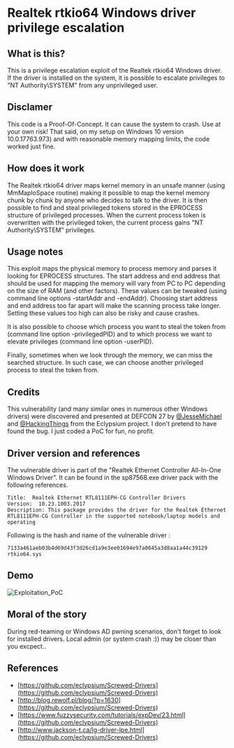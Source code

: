 # Realtek rtkio64 Windows driver privilege escalation

## What is this?

This is a privilege escalation exploit of the Realtek rtkio64 Windows driver. If the driver is installed on the system, it is possible to escalate privileges to "NT Authority\SYSTEM" from any unprivileged user. 

## Disclamer

This code is a Proof-Of-Concept. It can cause the system to crash. Use at your own risk!
That said, on my setup on Windows 10 version 10.0.17763.973) and with reasonable memory mapping limits, the code worked just fine.

## How does it work

The Realtek rtkio64 driver maps kernel memory in an unsafe manner (using MmMapIoSpace routine) making it possible to map the kernel memory chunk by chunk by anyone who decides to talk to the driver. It is then possible to find and steal privileged tokens stored in the EPROCESS structure of privileged processes. When the current process token is overwritten with the privileged token, the current process gains "NT Authority\SYSTEM" privileges.

## Usage notes

This exploit maps the physical memory to process memory and parses it looking for EPROCESS structures. The start address and end address that should be used for mapping the memory will vary from PC to PC depending on the size of RAM (and other factors). These values can be tweaked (using command line options -startAddr and -endAddr). Choosing start address and end address too far apart will make the scanning process take longer. Setting these values too high can also be risky and cause crashes.

It is also possible to choose which process you want to steal the token from (command line option -privilegedPID) and to which process we want to elevate privileges (command line option -userPID).

Finally, sometimes when we look through the memory, we can miss the searched structure. In such case, we can choose another privileged process to steal the token from.

## Credits

This vulnerability (and many similar ones in numerous other Windows drivers) were discovered and presented at DEFCON 27 by [@JesseMichael](https://twitter.com/jessemichael) and [@HackingThings](https://twitter.com/hackingthings) from the Eclypsium project.
I don't pretend to have found the bug. I just coded a PoC for fun, no profit.

## Driver version and references

The vulnerable driver is part of the "Realtek Ethernet Controller All-In-One Windows Driver".
It can be found in the sp87568.exe driver pack with the following references.

	Title:  Realtek Ethernet RTL8111EPH-CG Controller Drivers
	Version:  10.23.1003.2017
	Description: This package provides the driver for the Realtek Ethernet RTL8111EPH-CG Controller in the supported notebook/laptop models and operating

Following is the hash and name of the vulnerable driver :

	7133a461aeb03b4d69d43f3d26cd1a9e3ee01694e97a0645a3d8aa1a44c39129 rtkio64.sys

## Demo
![Exploitation_PoC](https://github.com/blogresponder/Realtek-rtkio64-Windows-driver-privilege-escalation/blob/master/screenshots/poc_realtek_privesc.gif)

## Moral of the story

During red-teaming or Windows AD pwning scenarios, don't forget to look for installed drivers. Local admin (or system crash :)) may be closer than you excpect..

## References
- [https://github.com/eclypsium/Screwed-Drivers](https://github.com/eclypsium/Screwed-Drivers)
- [http://blog.rewolf.pl/blog/?p=1630](https://github.com/eclypsium/Screwed-Drivers)
- [https://www.fuzzysecurity.com/tutorials/expDev/23.html](https://github.com/eclypsium/Screwed-Drivers)
- [http://www.jackson-t.ca/lg-driver-lpe.html](https://github.com/eclypsium/Screwed-Drivers)
